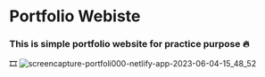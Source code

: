 # Portfolio Webiste
### This is simple portfolio website for practice purpose 🔥

🎞
![screencapture-portfoli000-netlify-app-2023-06-04-15_48_52](https://github.com/thezeeshann/portfolio_webiste/assets/88139550/cc12414a-e1af-4d83-98c5-8c328ccf38f4)
